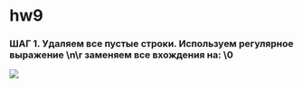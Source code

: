 # hw9
### ШАГ 1.  Удаляем все пустые строки. Используем регулярное выражение \n\r заменяем все вхождения на: \0
![](https://pp.userapi.com/c834301/v834301642/1509db/I0XjND1-dkA.jpg)

